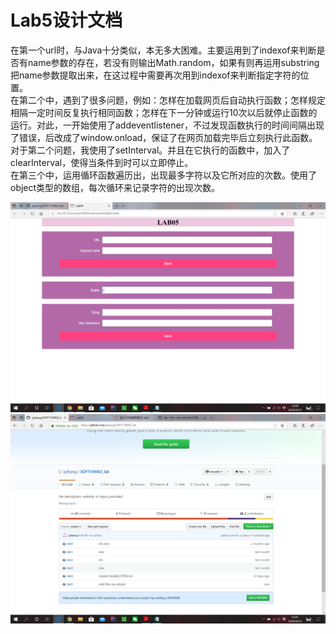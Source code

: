 # Lab5设计文档

在第一个url时，与Java十分类似，本无多大困难。主要运用到了indexof来判断是否有name参数的存在，若没有则输出Math.random，如果有则再运用substring把name参数提取出来，在这过程中需要再次用到indexof来判断指定字符的位置。  
在第二个中，遇到了很多问题，例如：怎样在加载网页后自动执行函数；怎样规定相隔一定时间反复执行相同函数；怎样在下一分钟或运行10次以后就停止函数的运行。对此，一开始使用了addeventlistener，不过发现函数执行的时间间隔出现了错误，后改成了window.onload，保证了在网页加载完毕后立刻执行此函数。对于第二个问题，我使用了setInterval。并且在它执行的函数中，加入了clearInterval，使得当条件到时可以立即停止。  
在第三个中，运用循环函数遍历出，出现最多字符以及它所对应的次数。使用了object类型的数组，每次循环来记录字符的出现次数。  

![截图](lab5需求文档.assets\截图.jpg)
![github](lab5需求文档.assets\github.jpg)

